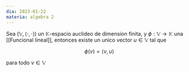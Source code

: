 ```yaml
---
dia: 2023-01-22
materia: algebra 2
---
```

Sea $(\mathbb{V}, \langle \cdot, \cdot \rangle)$ un $\mathbb{K}$-espacio auclideo de dimension finita, y $\phi : \mathbb{V} \to \mathbb{K}$ una [[Funcional lineal]], entonces existe un unico vector $u \in \mathbb{V}$ tal que 

$$ \phi(v) = \langle v, u \rangle $$

para todo $v \in \mathbb{V}$